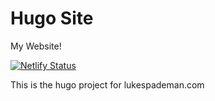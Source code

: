 # Hugo Site

My Website!

[![Netlify Status](https://api.netlify.com/api/v1/badges/d4729f42-93e6-43f4-bd39-dfefb9874ed8/deploy-status)](https://app.netlify.com/sites/nostalgic-brahmagupta-43a575/deploys)

This is the hugo project for lukespademan.com

